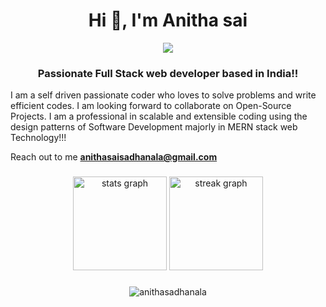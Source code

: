 


<h1 align="center">Hi 👋, I'm Anitha sai</h1>
<div align="center">
  <img src="https://visitor-badge.laobi.icu/badge?page_id=Anithasadhanala&"  />
</div>
<h3 align="center">Passionate Full Stack web developer based in India!!</h3>


I am a self driven passionate coder who loves to solve problems and write efficient codes.
I am looking forward to collaborate on Open-Source Projects. 
I am a professional in scalable and extensible coding using the design patterns of Software Development majorly in MERN stack web Technology!!! </br>

 Reach out to me **anithasaisadhanala@gmail.com**


###

<div align="center">
  <img src="https://github-readme-stats.vercel.app/api?username=Anithasadhanala&hide_title=false&hide_rank=false&show_icons=true&include_all_commits=true&count_private=true&disable_animations=false&theme=nord&locale=en&hide_border=true&order=1" height="150" alt="stats graph"  />
  <img src="https://streak-stats.demolab.com?user=Anithasadhanala&locale=en&mode=daily&theme=nord&hide_border=true&border_radius=5&order=3" height="150" alt="streak graph"  />
</div>

###



<p align="center"><img align="center" src="https://github-readme-stats.vercel.app/api/top-langs?username=anithasadhanala&show_icons=true&locale=en&layout=compact" alt="anithasadhanala" /></p>







